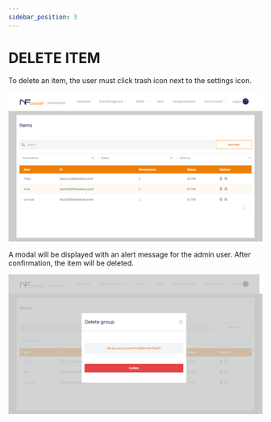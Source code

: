 ```yaml
---
sidebar_position: 3
---
```


# DELETE ITEM

To delete an item, the user must click trash icon next to the settings icon.

![1](/img/criaritem.png)

A modal will be displayed with an alert message for the admin user. After confirmation, the item will be deleted.

![1](/img/apagaritem.png)
